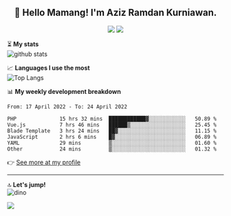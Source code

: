 <h2 align="center">👋 Hello Mamang! I'm Aziz Ramdan Kurniawan.</h2>  
<p align="center">
  <img src="https://komarev.com/ghpvc/?username=azizramdan">
  <img src="https://wakatime.com/badge/user/90056fa0-4c31-4eca-954e-2a3ac05896f9.svg">
</p>
    
⏳ **My stats**  
![github stats](https://github-readme-stats.vercel.app/api?username=azizramdan&show_icons=true&count_private=true&title_color=000&hide_border=true&hide_title=true)  

📈 **Languages I use the most**  
![Top Langs](https://github-readme-stats.vercel.app/api/top-langs/?username=azizramdan&layout=compact&langs_count=6&hide=tsql&hide_border=true&hide_title=true&exclude_repo=Futsal-Go,Futsal-Go-Admin,Sistem-Informasi-Sensus-Harian-Rawat-Inap)  

📊 **My weekly development breakdown**
<!--START_SECTION:waka-->

```text
From: 17 April 2022 - To: 24 April 2022

PHP              15 hrs 32 mins  ████████████▓░░░░░░░░░░░░   50.89 %
Vue.js           7 hrs 46 mins   ██████▒░░░░░░░░░░░░░░░░░░   25.45 %
Blade Template   3 hrs 24 mins   ██▓░░░░░░░░░░░░░░░░░░░░░░   11.15 %
JavaScript       2 hrs 6 mins    █▓░░░░░░░░░░░░░░░░░░░░░░░   06.89 %
YAML             29 mins         ▒░░░░░░░░░░░░░░░░░░░░░░░░   01.60 %
Other            24 mins         ▒░░░░░░░░░░░░░░░░░░░░░░░░   01.32 %
```

<!--END_SECTION:waka-->
👉 [See more at my profile](https://wakatime.com/@azizramdan)
***
🔝 **Let's jump!**  
![dino](https://raw.githubusercontent.com/azizramdan/azizramdan/master/dino.gif)  

![](https://hit.yhype.me/github/profile?user_id=27954794)
